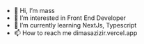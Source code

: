 - 👋 Hi, I’m mass
- 👀 I’m interested in Front End Developer
- 🌱 I’m currently learning NextJs, Typescript
- 📫 How to reach me dimasazizir.vercel.app

<!---
dmzazz/dmzazz is a ✨ special ✨ repository because its `README.md` (this file) appears on your GitHub profile.
You can click the Preview link to take a look at your changes.
--->
